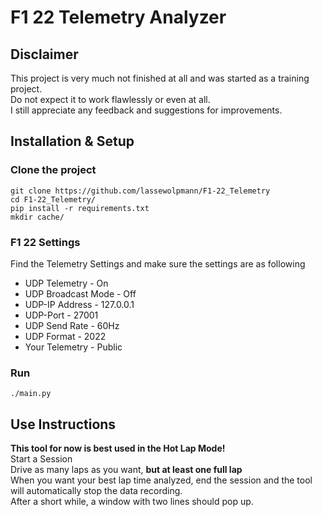 # F1 22 Telemetry Analyzer
## Disclaimer
This project is very much not finished at all and was started as a training project.  
Do not expect it to work flawlessly or even at all.  
I still appreciate any feedback and suggestions for improvements.
## Installation & Setup
### Clone the project
```shell
git clone https://github.com/lassewolpmann/F1-22_Telemetry
cd F1-22_Telemetry/
pip install -r requirements.txt
mkdir cache/
```
### F1 22 Settings
Find the Telemetry Settings and make sure the settings are as following
* UDP Telemetry - On
* UDP Broadcast Mode - Off
* UDP-IP Address - 127.0.0.1
* UDP-Port - 27001
* UDP Send Rate - 60Hz
* UDP Format - 2022
* Your Telemetry - Public
### Run
```shell
./main.py
```
## Use Instructions
**This tool for now is best used in the Hot Lap Mode!**  
Start a Session  
Drive as many laps as you want, **but at least one full lap**  
When you want your best lap time analyzed, end the session and the tool will automatically stop the data recording.  
After a short while, a window with two lines should pop up.